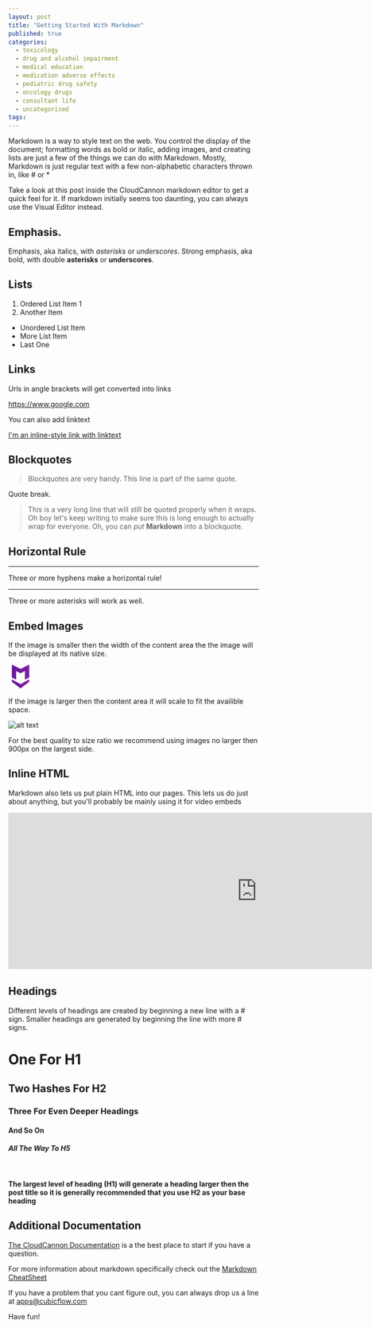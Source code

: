 ```yaml
---
layout: post
title: "Getting Started With Markdown"
published: true
categories:
  - toxicology
  - drug and alcohol impairment
  - medical education
  - medication adverse effects
  - pediatric drug safety
  - oncology drugs
  - consultant life
  - uncategorized
tags:
---
```


Markdown is a way to style text on the web. You control the display of the document; formatting words as bold or italic, adding images, and creating lists are just a few of the things we can do with Markdown. Mostly, Markdown is just regular text with a few non-alphabetic characters thrown in, like # or *

Take a look at this post inside the CloudCannon markdown editor to get a quick feel for it. If markdown initially seems too daunting, you can always use the Visual Editor instead.


## Emphasis.

Emphasis, aka italics, with *asterisks* or _underscores_. Strong emphasis, aka bold, with double **asterisks** or __underscores__.


## Lists

1. Ordered List Item 1
2. Another Item

* Unordered List Item
* More List Item
* Last One

## Links

Urls in angle brackets will get converted into links

<https://www.google.com>

You can also add linktext

[I'm an inline-style link with linktext](https://www.google.com "Google's Homepage")

## Blockquotes

> Blockquotes are very handy.
> This line is part of the same quote.

Quote break.

> This is a very long line that will still be quoted properly when it wraps. Oh boy let's keep writing to make sure this is long enough to actually wrap for everyone. Oh, you can *put* **Markdown** into a blockquote.


## Horizontal Rule

---

Three or more hyphens make a horizontal rule!

***

Three or more asterisks will work as well.


## Embed Images

If the image is smaller then the width of the content area the the image will be displayed at its native size.

![alt text](https://github.com/adam-p/markdown-here/raw/master/src/common/images/icon48.png "Logo Title Text 1")

If the image is larger then the content area it will scale to fit the availible space.

![alt text](http://images.shape.mdpcdn.com/sites/shape.com/files/adderall-fb.jpg)

For the best quality to size ratio we recommend using images no larger then 900px on the largest side.

## Inline HTML

Markdown also lets us put plain HTML into our pages. This lets us do just about anything, but you'll probably be mainly using it for video embeds

<iframe width="1000" height="315" src="https://www.youtube.com/embed/6A5EpqqDOdk?rel=0&amp;controls=0&amp;showinfo=0" frameborder="0" allowfullscreen></iframe>


## Headings

Different levels of headings are created by beginning a new line with a # sign. Smaller headings are generated by beginning the line with more # signs.

# One For H1

## Two Hashes For H2

### Three For Even Deeper Headings

#### And So On

##### All The Way To H5

&nbsp;

**The largest level of heading (H1) will generate a heading larger then the post title so it is generally recommended that you use H2 as your base heading**

## Additional Documentation

[The CloudCannon Documentation](https://docs.cloudcannon.com/) is a the best place to start if you have a question.

For more information about markdown specifically check out the [Markdown CheatSheet](https://github.com/adam-p/markdown-here/wiki/Markdown-Cheatsheet#links)

If you have a problem that you cant figure out, you can always drop us a line at  [apps@cubicflow.com](mailto:apps@cubicflow.com)

Have fun!
